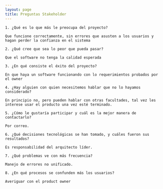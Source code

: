 ```yaml
---
layout: page
title: Preguntas Stakeholder
---
```


    1. ¿Qué es lo que más le preocupa del proyecto?

    Que funcione correctamente, sin errores que asusten a los usuarios y hagan perder la confianza en el sistema

    2. ¿Qué cree que sea lo peor que pueda pasar?

    Que el software no tenga la calidad esperada

    3. ¿En qué consiste el éxito del proyecto?

    En que haya un software funcionando con lo requerimientos probados por el owner

    4. ¿Hay alguien con quien necesitemos hablar que no lo hayamos considerado?

    En principio no, pero pueden hablar con otras facultades, tal vez les interese usar el producto una vez esté terminado.

    5. ¿Cómo le gustaría participar y cuál es la mejor manera de contactarlo?

    Por correo. 

    6. ¿Qué decisiones tecnológicas se han tomado, y cuáles fueron sus resultados?

    Es responsabilidad del arquitecto líder.

    7. ¿Qué problemas ve con más frecuencia?

    Manejo de errores no unificado.

    8. ¿En qué procesos se confunden más los usuarios?
    
    Averiguar con el product owner

